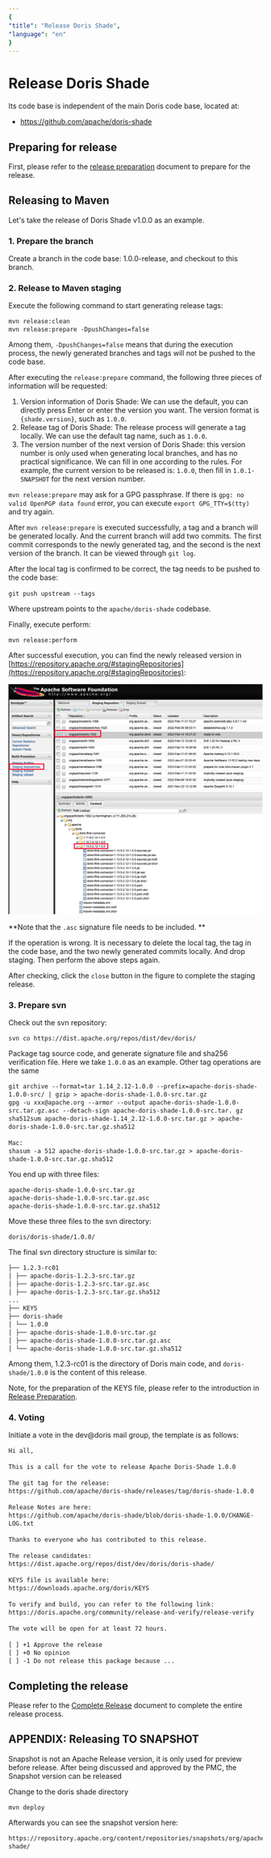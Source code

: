 ```yaml
---
{
"title": "Release Doris Shade",
"language": "en"
}
---
```


<!-- 
Licensed to the Apache Software Foundation (ASF) under one
or more contributor license agreements.  See the NOTICE file
distributed with this work for additional information
regarding copyright ownership.  The ASF licenses this file
to you under the Apache License, Version 2.0 (the
"License"); you may not use this file except in compliance
with the License.  You may obtain a copy of the License at

  http://www.apache.org/licenses/LICENSE-2.0

Unless required by applicable law or agreed to in writing,
software distributed under the License is distributed on an
"AS IS" BASIS, WITHOUT WARRANTIES OR CONDITIONS OF ANY
KIND, either express or implied.  See the License for the
specific language governing permissions and limitations
under the License.
-->

# Release Doris Shade

Its code base is independent of the main Doris code base, located at:

- https://github.com/apache/doris-shade

## Preparing for release

First, please refer to the [release preparation](./release-prepare.md) document to prepare for the release.

## Releasing to Maven

Let's take the release of Doris Shade v1.0.0 as an example.

### 1. Prepare the branch

Create a branch in the code base: 1.0.0-release, and checkout to this branch.

### 2. Release to Maven staging

Execute the following command to start generating release tags:

```shell
mvn release:clean
mvn release:prepare -DpushChanges=false
```

Among them, `-DpushChanges=false` means that during the execution process, the newly generated branches and tags will not be pushed to the code base.

After executing the `release:prepare` command, the following three pieces of information will be requested:

1. Version information of Doris Shade: We can use the default, you can directly press Enter or enter the version you want. The version format is `{shade.version}`, such as `1.0.0`.
2. Release tag of Doris Shade: The release process will generate a tag locally. We can use the default tag name, such as `1.0.0`.
3. The version number of the next version of Doris Shade: this version number is only used when generating local branches, and has no practical significance. We can fill in one according to the rules. For example, the current version to be released is: `1.0.0`, then fill in `1.0.1-SNAPSHOT` for the next version number.

`mvn release:prepare` may ask for a GPG passphrase. If there is `gpg: no valid OpenPGP data found` error, you can execute `export GPG_TTY=$(tty)` and try again.

After `mvn release:prepare` is executed successfully, a tag and a branch will be generated locally. And the current branch will add two commits. The first commit corresponds to the newly generated tag, and the second is the next version of the branch. It can be viewed through `git log`.

After the local tag is confirmed to be correct, the tag needs to be pushed to the code base:

`git push upstream --tags`

Where upstream points to the `apache/doris-shade` codebase.

Finally, execute perform:

```
mvn release:perform
```

After successful execution, you can find the newly released version in [https://repository.apache.org/#stagingRepositories](https://repository.apache.org/#stagingRepositories):

![](/images/staging-repositories.png)

**Note that the `.asc` signature file needs to be included. **

If the operation is wrong. It is necessary to delete the local tag, the tag in the code base, and the two newly generated commits locally. And drop staging. Then perform the above steps again.

After checking, click the `close` button in the figure to complete the staging release.

### 3. Prepare svn

Check out the svn repository:

```
svn co https://dist.apache.org/repos/dist/dev/doris/
```

Package tag source code, and generate signature file and sha256 verification file. Here we take `1.0.0` as an example. Other tag operations are the same

```
git archive --format=tar 1.14_2.12-1.0.0 --prefix=apache-doris-shade-1.0.0-src/ | gzip > apache-doris-shade-1.0.0-src.tar.gz
gpg -u xxx@apache.org --armor --output apache-doris-shade-1.0.0-src.tar.gz.asc --detach-sign apache-doris-shade-1.0.0-src.tar. gz
sha512sum apache-doris-shade-1.14_2.12-1.0.0-src.tar.gz > apache-doris-shade-1.0.0-src.tar.gz.sha512

Mac:
shasum -a 512 apache-doris-shade-1.0.0-src.tar.gz > apache-doris-shade-1.0.0-src.tar.gz.sha512
```

You end up with three files:

```
apache-doris-shade-1.0.0-src.tar.gz
apache-doris-shade-1.0.0-src.tar.gz.asc
apache-doris-shade-1.0.0-src.tar.gz.sha512
```

Move these three files to the svn directory:

```
doris/doris-shade/1.0.0/
```

The final svn directory structure is similar to:

```
├── 1.2.3-rc01
│ ├── apache-doris-1.2.3-src.tar.gz
│ ├── apache-doris-1.2.3-src.tar.gz.asc
│ ├── apache-doris-1.2.3-src.tar.gz.sha512
...
├── KEYS
├── doris-shade
│ └── 1.0.0
│ ├── apache-doris-shade-1.0.0-src.tar.gz
│ ├── apache-doris-shade-1.0.0-src.tar.gz.asc
│ └── apache-doris-shade-1.0.0-src.tar.gz.sha512
```

Among them, 1.2.3-rc01 is the directory of Doris main code, and `doris-shade/1.0.0` is the content of this release.

Note, for the preparation of the KEYS file, please refer to the introduction in [Release Preparation](./release-prepare.md).

### 4. Voting

Initiate a vote in the dev@doris mail group, the template is as follows:

```
Hi all,

This is a call for the vote to release Apache Doris-Shade 1.0.0

The git tag for the release:
https://github.com/apache/doris-shade/releases/tag/doris-shade-1.0.0

Release Notes are here:
https://github.com/apache/doris-shade/blob/doris-shade-1.0.0/CHANGE-LOG.txt

Thanks to everyone who has contributed to this release.

The release candidates:
https://dist.apache.org/repos/dist/dev/doris/doris-shade/

KEYS file is available here:
https://downloads.apache.org/doris/KEYS

To verify and build, you can refer to the following link:
https://doris.apache.org/community/release-and-verify/release-verify

The vote will be open for at least 72 hours.

[ ] +1 Approve the release
[ ] +0 No opinion
[ ] -1 Do not release this package because ...
```

## Completing the release

Please refer to the [Complete Release](./release-complete.md) document to complete the entire release process.

## APPENDIX: Releasing TO SNAPSHOT

Snapshot is not an Apache Release version, it is only used for preview before release. After being discussed and approved by the PMC, the Snapshot version can be released

Change to the doris shade directory

```
mvn deploy
```

Afterwards you can see the snapshot version here:

```
https://repository.apache.org/content/repositories/snapshots/org/apache/doris/doris-shade/
```